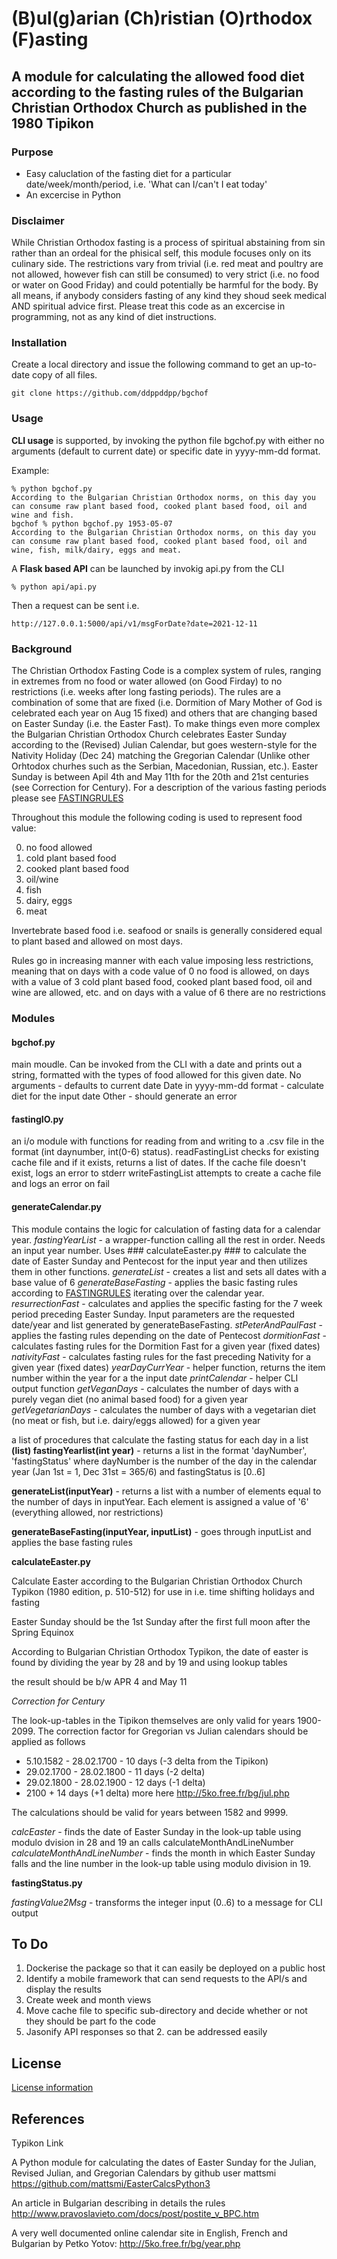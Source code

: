 # (B)ul(g)arian (Ch)ristian (O)rthodox (F)asting #

## A module for calculating the allowed food diet according to the fasting rules of the Bulgarian Christian Orthodox Church as published in the 1980 Tipikon ##

### Purpose ###
- Easy caluclation of the fasting diet for a particular date/week/month/period, i.e. 'What can I/can't I eat today'
- An excercise in Python

### Disclaimer ###
While Christian Orthodox fasting is a process of spiritual abstaining from sin rather than an ordeal for the phisical self, this module focuses only on its culinary side. The restrictions vary from trivial (i.e. red meat and poultry are not allowed, however fish can still be consumed) to very strict (i.e. no food or water on Good Friday) and could potentially be harmful for the body. By all means, if anybody considers fasting of any kind they shoud seek medical AND spiritual advice first.
Please treat this code as an excercise in programming, not as any kind of diet instructions.

### Installation ###

Create a local directory and issue the following command to get an up-to-date copy of all files.

```
git clone https://github.com/ddppddpp/bgchof
```

### Usage ###

**CLI usage** is supported, by invoking the python file bgchof.py with either no arguments (default to current date) or specific date in yyyy-mm-dd format.

Example:
```
% python bgchof.py               
According to the Bulgarian Christian Orthodox norms, on this day you can consume raw plant based food, cooked plant based food, oil and wine and fish.
bgchof % python bgchof.py 1953-05-07
According to the Bulgarian Christian Orthodox norms, on this day you can consume raw plant based food, cooked plant based food, oil and wine, fish, milk/dairy, eggs and meat.

```
A **Flask based API** can be launched by invokig api.py from the CLI
```
% python api/api.py
```
Then a request can be sent i.e.
```
http://127.0.0.1:5000/api/v1/msgForDate?date=2021-12-11
```


### Background ###
The Christian Orthodox Fasting Code is a complex system of rules, ranging in extremes from no food or water allowed (on Good Firday) to no restrictions (i.e. weeks after long fasting periods).
The rules are a combination of some that are fixed (i.e. Dormition of Mary Mother of God is celebrated each year on Aug 15 fixed) and others that are changing based on Easter Sunday (i.e. the Easter Fast).
To make things even more complex the Bulgarian Christian Orthodox Church celebrates Easter Sunday according to the (Revised) Julian Calendar, but goes western-style for the Nativity Holiday (Dec 24) matching the Gregorian Calendar (Unlike other Orhtodox churhes such as the  Serbian, Macedonian, Russian, etc.).
Easter Sunday is between Apil 4th and May 11th for the 20th and 21st centuries (see Correction for Century).
For a description of the various fasting periods please see [FASTINGRULES](docs/FASTINGRULES.md)



Throughout this module the following coding is used to represent food value:

0. no food allowed
1. cold plant based food
2. cooked plant based food
3. oil/wine
4. fish
5. dairy, eggs
6. meat

Invertebrate based food i.e. seafood or snails is generally considered equal to plant based and allowed on most days.

Rules go in increasing manner with each value imposing less restrictions, meaning that on days with a code value of 0 no food is allowed, on days with a value of 3 cold plant based food, cooked plant based food, oil and wine are allowed, etc. and on days with a value of 6 there are no restrictions

### Modules ###

#### bgchof.py ####

main moudle. Can be invoked from the CLI with a date and prints out a string, formatted with the types of food allowed for this given date.
No arguments - defaults to current date
Date in yyyy-mm-dd format - calculate diet for the input date
Other - should generate an error

#### fastingIO.py ####

an i/o module with functions for reading from and writing to a .csv file in the format (int daynumber, int(0-6) status).
readFastingList checks for existing cache file and if it exists, returns a list of dates. If the cache file doesn't exist, logs an error to stderr
writeFastingList attempts to create a cache file and logs an error on fail

#### generateCalendar.py ####

This module contains the logic for calculation of fasting data for a calendar year.
*fastingYearList* - a wrapper-function calling all the rest in order. Needs an input year number. Uses ### calculateEaster.py ### to calculate the date of Easter Sunday and Pentecost for the input year and then utilizes them in other functions.
*generateList* - creates a list and sets all dates with a base value of 6
*generateBaseFasting* - applies the basic fasting rules according to [FASTINGRULES](docs/FASTINGRULES.md) iterating over the calendar year.
*resurrectionFast* - calculates and applies the specific fasting for the 7 week period preceding Easter Sunday. Input parameters are the requested date/year and list generated by generateBaseFasting. 
*stPeterAndPaulFast* - applies the fasting rules depending on the date of Pentecost
*dormitionFast* - calculates fasting rules for the Dormition Fast for a given year (fixed dates)
*nativityFast* - calculates fasting rules for the fast preceding Nativity for a given year (fixed dates)
*yearDayCurrYear* - helper function, returns the item number within the year for a the input date
*printCalendar* - helper CLI output function
*getVeganDays* - calculates the number of days with a purely vegan diet (no animal based food) for a given year
*getVegetarianDays* - calculates the number of days with a vegetarian diet (no meat or fish, but i.e. dairy/eggs allowed) for a given year


a list of procedures that calculate the fasting status for each day in a list 
**(list) fastingYearlist(int year)** - returns a list in the format 'dayNumber', 'fastingStatus' where dayNumber is the number of the day in the calendar year (Jan 1st = 1, Dec 31st = 365/6) and fastingStatus is [0..6]

**generateList(inputYear)** - returns a list with a number of elements equal to the number of days in inputYear. Each element is assigned a value of '6' (everything allowed, nor restrictions)

**generateBaseFasting(inputYear, inputList)** - goes through inputList and applies the base fasting rules



**calculateEaster.py**

Calculate Easter according to the Bulgarian Christian Orthodox Church Typikon (1980 edition, p. 510-512)
for use in i.e. time shifting holidays and fasting

Easter Sunday should be the 1st Sunday after the first full moon after the Spring Equinox

According to Bulgarian Christian Orthodox Typikon,
the date of easter is found by dividing the year by 28 and by 19 and using lookup tables

the result should be b/w APR 4 and May 11

*Correction for Century*

The look-up-tables in the Tipikon themselves are only valid for years 1900-2099.
The correction factor for Gregorian vs Julian calendars should be applied as follows
- 5.10.1582 - 28.02.1700 - 10 days (-3 delta from the Tipikon)
- 29.02.1700 - 28.02.1800 - 11 days (-2 delta)
- 29.02.1800 - 28.02.1900 - 12 days (-1 delta)
- 2100 +   14 days (+1 delta)
more here http://5ko.free.fr/bg/jul.php

The calculations should be valid for years between 1582 and 9999.

*calcEaster* - finds the date of Easter Sunday in the look-up table using modulo dvision in 28 and 19 an calls calculateMonthAndLineNumber
*calculateMonthAndLineNumber* - finds the month in which Easter Sunday falls and the line number in the look-up table using modulo division in 19.

**fastingStatus.py**

*fastingValue2Msg* - transforms the integer input (0..6) to a message for CLI output


## To Do ##
1. Dockerise the package so that it can easily be deployed on a public host
2. Identify a mobile framework that can send requests to the API/s and display the results 
3. Create week and month views
4. Move cache file to specific sub-directory and decide whether or not they should be part fo the code
5. Jasonify API responses so that 2. can be addressed easily

## License ##
[License information](LICENSE)

## References ##

Typikon Link

A Python module for calculating the dates of Easter Sunday for the Julian, Revised Julian, and Gregorian Calendars by github user mattsmi https://github.com/mattsmi/EasterCalcsPython3

An article in Bulgarian describing in details the rules http://www.pravoslavieto.com/docs/post/postite_v_BPC.htm

A very well documented online calendar site in English, French and Bulgarian by Petko Yotov: http://5ko.free.fr/bg/year.php
